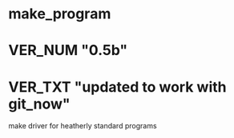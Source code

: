 # make_program
#   VER_NUM     "0.5b"
#   VER_TXT     "updated to work with git_now"

make driver for heatherly standard programs

